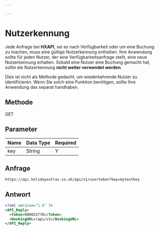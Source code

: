```yaml
---

---
```


# Nutzerkennung

Jede Anfrage bei **HXAPI**, sei es nach Verfügbarkeit oder um eine Buchung zu machen, muss eine gültige Nutzerkennung enthalten. Ihre Anwendung sollte für jeden Nutzer, der eine Verfügbarkeitsanfrage stellt, eine neue Nutzerkennung erhalten. Sobald eine Nutzer eine Buchung gemacht hat, sollte die Nutzerkennung **nicht weiter verwendet werden**.

Dies ist nicht als Methode gedacht, um wiederkehrende Nutzer zu identifizieren. Wenn Sie solch eine Funktion benötigen, sollte Ihre Anwendung das separat handhaben.


## Methode

GET







## Parameter

 | Name | Data Type | Required |
 | ---- | --------- | -------- |
 | key  | String    | Y        |



## Anfrage

```
https://api.holidayextras.co.uk/api/v1/usertoken?key=mytestkey
```





## Antwort


```xml
<?xml version="1.0" ?>
<API_Reply>
  <Token>000015778</Token>
  <BookingURL>/api/v1</BookingURL>
</API_Reply>
```


